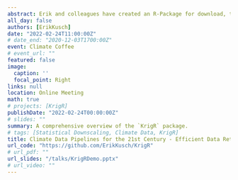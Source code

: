 ```yaml
---
abstract: Erik and colleagues have created an R-Package for download, temporal aggregation, masking, and statistically interpolating ERA5(-Land) data. The publication within which they present the R-Package (`KrigR`) itself has just been accepted (https://doi.org/10.1088/1748-9326/ac48b3). In a different publication published previously (https://doi.org/10.1088/1748-9326/ac39bf) Erik and colleagues demonstrated how data obtained through the KrigR framework relate to previously offered ready-made data sets and why they strongly believe that data handling pipelines (rather than ready-made data sets) are the way forward for downstream analyses. 
all_day: false
authors: [ErikKusch]
date: "2022-02-24T11:00:00Z"
# date_end: "2020-12-03T1700:00Z"
event: Climate Coffee
# event_url: ""
featured: false
image:
  caption: ''
  focal_point: Right
links: null
location: Online Meeting
math: true
# projects: [KrigR]
publishDate: "2022-02-24T00:00:00Z"
# slides: ""
summary: A comprehensive overview of the `KrigR` package.
# tags: [Statistical Downscaling, Climate Data, KrigR]
title: Climate Data Pipelines for the 21st Century - Efficient Data Retrieval and Processing
url_code: "https://github.com/ErikKusch/KrigR"
# url_pdf: ""
url_slides: "/talks/KrigRDemo.pptx"
# url_video: ""
---
```



